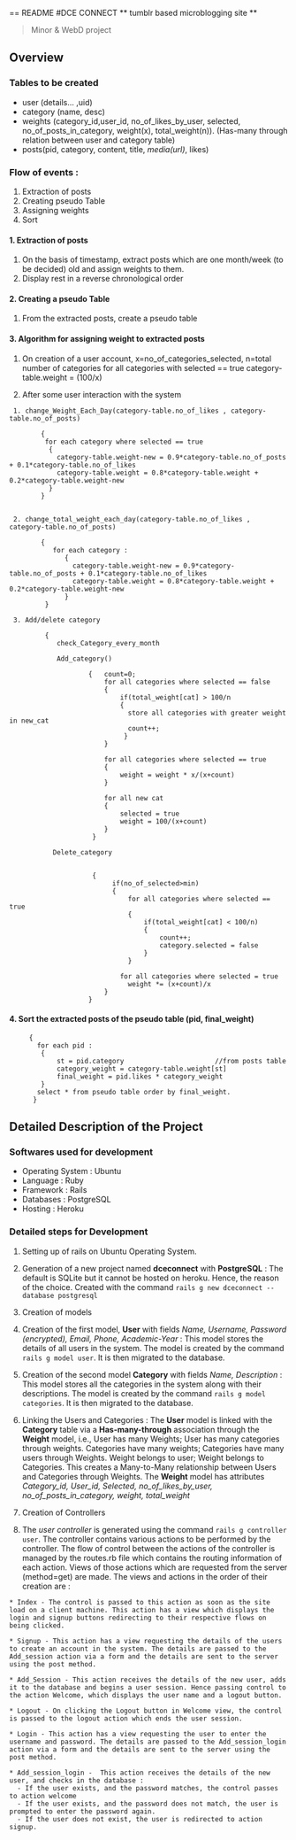 == README
#DCE CONNECT 
  ** tumblr based microblogging site **
> Minor & WebD project

## Overview

### Tables to be created 
  - user (details... ,uid)
  - category (name, desc)
  - weights (category_id,user_id, no_of_likes_by_user, selected, no_of_posts_in_category, weight(x), total_weight(n)). 
    (Has-many through relation between user and category table)  
  - posts(pid, category, content, title, *media(url)*, likes)
    
### Flow of events :
  1. Extraction of posts
  2. Creating pseudo Table
  3. Assigning weights
  4. Sort
  
#### 1. Extraction of posts
              
   1. On the basis of timestamp, extract posts which are one month/week (to be decided) old and assign weights to                 them. 
   2. Display rest in a reverse chronological order
              
  
#### 2. Creating a pseudo Table
    
   1. From the extracted posts, create a pseudo table
              
  
#### 3. Algorithm for assigning weight to extracted posts
  
   1. On creation of a user account, 
      x=no_of_categories_selected,
      n=total number of categories
      for all categories with selected == true
      category-table.weight = (100/x)
      

   2. After some user interaction with the system
       
     1. change_Weight_Each_Day(category-table.no_of_likes , category-table.no_of_posts)
          
            {
             for each category where selected == true     
              {
                category-table.weight-new = 0.9*category-table.no_of_posts + 0.1*category-table.no_of_likes
                category-table.weight = 0.8*category-table.weight + 0.2*category-table.weight-new
              }
            }


     2. change_total_weight_each_day(category-table.no_of_likes , category-table.no_of_posts)
            
            {
               for each category :
                  {
                    category-table.weight-new = 0.9*category-table.no_of_posts + 0.1*category-table.no_of_likes
                    category-table.weight = 0.8*category-table.weight + 0.2*category-table.weight-new
                  }
             } 

     3. Add/delete category 
           
             {
                check_Category_every_month

                Add_category()

                        {   count=0;
                            for all categories where selected == false
                            {
                                if(total_weight[cat] > 100/n
                                { 
                                  store all categories with greater weight in new_cat
                                  count++; 
                                 }
                            }

                            for all categories where selected == true
                            {
                                weight = weight * x/(x+count)
                            }

                            for all new cat 
                            {
                                selected = true
                                weight = 100/(x+count)
                            }
                         }

               Delete_category


                         {
                              if(no_of_selected>min)
                              {
                                  for all categories where selected == true
                                  {
                                      if(total_weight[cat] < 100/n)
                                      {
                                          count++;
                                          category.selected = false
                                      }
                                  }

                                for all categories where selected = true
                                  weight *= (x+count)/x
                            }
                        }



#### 4. Sort the extracted posts of the pseudo table (pid, final_weight)
         
         {   
           for each pid : 
            {   
                st = pid.category  						//from posts table	
                category_weight = category-table.weight[st]
                final_weight = pid.likes * category_weight                
            }
           select * from pseudo table order by final_weight.
          } 
            
## Detailed Description of the Project

### Softwares used for development
- Operating System : Ubuntu 
- Language : Ruby
- Framework : Rails
- Databases : PostgreSQL
- Hosting : Heroku

### Detailed steps for Development
1. Setting up of rails on Ubuntu Operating System. 

2. Generation of a new project named **dceconnect** with **PostgreSQL** : The default is SQLite but it cannot be hosted on heroku. Hence, the reason of the choice. Created with the command `rails g new dceconnect --database postgresql`

3. Creation of models
  1. Creation of the first model, **User** with fields *Name, Username, Password (encrypted), Email, Phone, Academic-Year* : This model stores the details of all users in the system. The model is created by the command `rails g model user`. It is then migrated to the database. 

  2. Creation of the second model **Category** with fields *Name, Description* : This model stores all the categories in the system along with their descriptions. The model is created by the command `rails g model categories`. It is then migrated to the database.

  3. Linking the Users and Categories :  The **User** model is linked with the **Category** table via a **Has-many-through** association through the **Weight** model, i.e., 
  User has many Weights; User has many categories through weights. 
  Categories have many weights; Categories have many users through Weights. 
  Weight belongs to user; Weight belongs to Categories.
  This creates a Many-to-Many relationship between Users and Categories through Weights. 
  The **Weight** model has attributes *Category_id, User_id, Selected, no_of_likes_by_user, no_of_posts_in_category, weight,   total_weight* 
  
4. Creation of Controllers
  1. The *user controller* is generated using the command `rails g controller user`. The controller contains various actions to be performed by the controller. The flow of control between the actions of the controller is managed by the routes.rb file which contains the routing information of each action. Views of those actions which are requested from the server (method=get) are made. The views and actions in the order of their creation are :
    
    * Index - The control is passed to this action as soon as the site load on a client machine. This action has a view which displays the login and signup buttons redirecting to their respective flows on being clicked.
    
    * Signup - This action has a view requesting the details of the users to create an account in the system. The details are passed to the Add_session action via a form and the details are sent to the server using the post method. 
    
    * Add_Session - This action receives the details of the new user, adds it to the database and begins a user session. Hence passing control to the action Welcome, which displays the user name and a logout button.
    
    * Logout - On clicking the Logout button in Welcome view, the control is passed to the logout action which ends the user session. 
    
    * Login - This action has a view requesting the user to enter the username and password. The details are passed to the Add_session_login action via a form and the details are sent to the server using the post method. 
    
    * Add_session_login -  This action receives the details of the new user, and checks in the database :
      - If the user exists, and the password matches, the control passes to action welcome 
      - If the user exists, and the password does not match, the user is prompted to enter the password again. 
      - If the user does not exist, the user is redirected to action signup.
    

  
    
